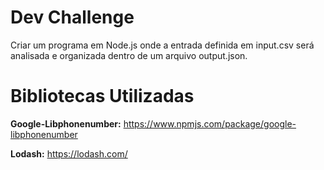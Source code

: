 # Dev Challenge
Criar um programa em Node.js onde a entrada definida em input.csv será analisada e organizada dentro de um arquivo output.json.

# Bibliotecas Utilizadas
**Google-Libphonenumber:** https://www.npmjs.com/package/google-libphonenumber

**Lodash:** https://lodash.com/
